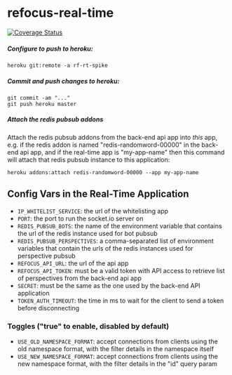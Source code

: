 # refocus-real-time

[![Coverage Status](https://coveralls.io/repos/github/salesforce/refocus-real-time/badge.svg)](https://coveralls.io/github/salesforce/refocus-real-time)

##### Configure to push to heroku:
```
heroku git:remote -a rf-rt-spike
```

##### Commit and push changes to heroku:
```
git commit -am "..."
git push heroku master
```

##### Attach the redis pubsub addons
Attach the redis pubsub addons from the back-end api app
into *this* app, e.g. if the redis addon is named
"redis-randomword-00000" in the back-end api app, and if the
real-time app is "my-app-name" then this command will
attach that redis pubsub instance to this application:

```
heroku addons:attach redis-randomword-00000 --app my-app-name
```

## Config Vars in the Real-Time Application

* `IP_WHITELIST_SERVICE`: the url of the whitelisting app
* `PORT`: the port to run the socket.io server on
* `REDIS_PUBSUB_BOTS`: the name of the environment variable that contains the
   url of the redis instance used for bot pubsub
* `REDIS_PUBSUB_PERSPECTIVES`: a comma-separated list of environment variables that contain the
   urls of the redis instances used for perspective pubsub
* `REFOCUS_API_URL`: the url of the api app
* `REFOCUS_API_TOKEN`: must be a valid token with API access to retrieve list of
   perspectives from the back-end api app
* `SECRET`: must be the same as the one used by the back-end API application
* `TOKEN_AUTH_TIMEOUT`: the time in ms to wait for the client to send a token before disconnecting

### Toggles ("true" to enable, disabled by default)
* `USE_OLD_NAMESPACE_FORMAT`: accept connections from clients using the old namespace format,
   with the filter details in the namespace itself
* `USE_NEW_NAMESPACE_FORMAT`: accept connections from clients using the new namespace format,
   with the filter details in the "id" query param

